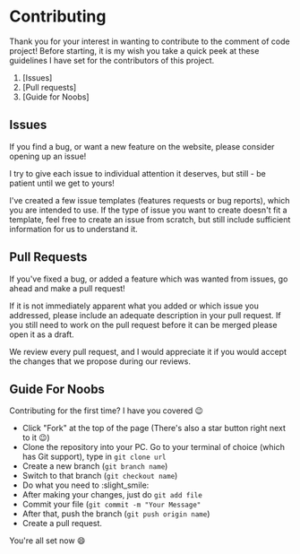 # Contributing

Thank you for your interest in wanting to contribute to the comment of code project! Before starting, it is my wish you take a quick peek at these 
guidelines I have set for the contributors of this project.

1. [Issues]
2. [Pull requests]
3. [Guide for Noobs]

## Issues 

If you find a bug, or want a new feature on the website, please consider opening up an issue! 

I try to give each issue to individual attention it deserves, but still - be patient until we get to yours!

I've created a few issue templates (features requests or bug reports), which you are intended to use. If the type of issue you want to
create doesn't fit a template, feel free to create an issue from scratch, but still include sufficient information for us to understand it.

## Pull Requests 

If you've fixed a bug, or added a feature which was wanted from issues, go ahead and make a pull request! 

If it is not immediately apparent what you added or which issue you addressed, please include an adequate description in your pull request. 
If you still need to work on the pull request before it can be merged please open it as a draft.

We review every pull request, and I would appreciate it if you would accept the changes that we propose during our reviews.

## Guide For Noobs

Contributing for the first time? I have you covered :wink: 

  - Click "Fork" at the top of the page (There's also a star button right next to it :wink:)
  - Clone the repository into your PC. Go to your terminal of choice (which has Git support), type in `git clone url`
  - Create a new branch (`git branch name`) 
  - Switch to that branch (`git checkout name`)
  - Do what you need to :slight_smile:
  - After making your changes, just do `git add file`
  - Commit your file (`git commit -m "Your Message"`
  - After that, push the branch (`git push origin name`)
  - Create a pull request. 
  
 You're all set now :smile:

